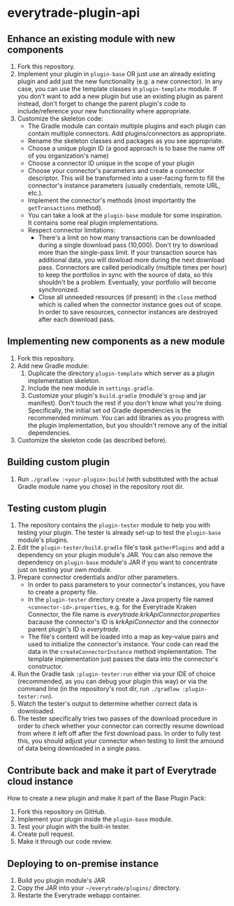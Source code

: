 # everytrade-plugin-api

## Enhance an existing module with new components
1. Fork this repository.
1. Implement your plugin in `plugin-base` OR just use an already existing plugin and add just the new functionality
   (e.g. a new connector). In any case, you can use the template classes in `plugin-template` module. If you don't want
   to add a new plugin but use an existing plugin as parent instead, don't forget to change the parent plugin's code
   to include/reference your new functionality where appropriate.
1. Customize the skeleton code:
    - The Gradle module can contain multiple plugins and each plugin can contain multiple connectors. Add 
      plugins/connectors as appropriate.
    - Rename the skeleton classes and packages as you see appropriate.
    - Choose a unique plugin ID (a good approach is to base the name off of you organization's name)
    - Choose a connector ID unique in the scope of your plugin
    - Choose your connector's parameters and create a connector descriptor. This will be transformed into a user-facing
      form to fill the connector's instance parameters (usually credentials, remote URL, etc.).
    - Implement the connector's methods (most importantly the `getTransactions` method).
    - You can take a look at the `plugin-base` module for some inspiration. It contains some real plugin
      implementations.
    - Respect connector limitations:
       - There's a limit on how many transactions can be downloaded during a single download pass (10,000). Don't try
         to download more than the single-pass limit. If your transaction source has additional data, you will dowload
         more during the next download pass. Connectors are called periodically (multiple times per hour) to keep the
         portfolios in sync with the source of data, so this shouldn't be a problem. Eventually, your portfolio will
         become synchronized.
       - Close all unneeded resources (if present) in the `close` method which is called when the connector instance
         goes out of scope. In order to save resources, connector instances are destroyed after each download pass.

## Implementing new components as a new module
1. Fork this repository.
1. Add new Gradle module:
    1. Duplicate the directory `plugin-template` which server as a plugin implementation skeleton.
    1. Include the new module in `settings.gradle`.
    1. Customize your plugin's `build.gradle` (module's `group` and jar manifest). Don't touch the rest if you don't
       know what you're doing. Specifically, the initial set od Gradle dependencies is the recommended minimum. You can
       add libraries as you progress with the plugin implementation, but you shouldn't remove any of the initial
       dependencies.
1. Customize the skeleton code (as described before).
             

## Building custom plugin
1. Run `./gradlew :<your-plugin>:build` (with *<your-plugin>* substituted with the actual Gradle module name you chose)
   in the repository root dir.

## Testing custom plugin
1. The repository contains the `plugin-tester` module to help you with testing your plugin. The tester is already set-up
   to test the `plugin-base` module's plugins.
1. Edit the `plugin-tester/build.gradle` file's task `gatherPlugins` and add a dependency on your plugin module's JAR.
   You can also remove the dependency on `plugin-base` module's JAR if you want to concentrate just on testing your
   own module.
1. Prepare connector credentials and/or other parameters.
    - In order to pass parameters to your connector's instances, you have to create a property file.
    - In the `plugin-tester` directory create a Java property file named `<connector-id>.properties`, 
      e.g. for the Everytrade Kraken Connector, the file name is *everytrade.krkApiConnector.properties* bacause the
      connector's ID is *krkApiConnector* and the connector parent plugin's ID is *everytrade*.
   - The file's content will be loaded into a map as key-value pairs and used to initialize the connector's 
     instance. Your code can read the data in the `createConnectorInstance` method implementation. The template
     implementation just passes the data into the connector's constructor.
1. Run the Gradle task `:plugin-tester:run` either via your IDE of choice (recommended, as you can debug your plugin
   this way) or via the command line (in the repository's root dir, run `./gradlew :plugin-tester:run`).
1. Watch the tester's output to determine whether correct data is downloaded.
1. The tester specifically tries two passes of the download procedure in order to check whether your connector can
   correctly resume download from where it left off after the first download pass. In order to fully test this, you
   should adjust your connector when testing to limit the amound of data being downloaded in a single pass.     

## Contribute back and make it part of Everytrade cloud instance
How to create a new plugin and make it part of the Base Plugin Pack:
1. Fork this repository on GitHub.
1. Implement your plugin inside the `plugin-base` module.
1. Test your plugin with the built-in tester.
1. Create pull request.
1. Make it through our code review.

## Deploying to on-premise instance
1. Build you plugin module's JAR
1. Copy the JAR into your `~/everytrade/plugins/` directory.
1. Restarte the Everytrade webapp container. 